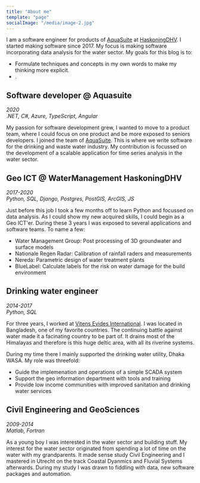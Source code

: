 ```yaml
---
title: "About me"
template: "page"
socialImage: "/media/image-2.jpg"
---
```



I am a software engineer for products of [AquaSuite](https://aquasuite.ai/en/) at [HaskoningDHV](https://www.royalhaskoningdhv.com/). I started making software since 2017. My focus is making software incorporating data analysis for the water sector. My goals for this blog is to:
* Formulate techniques and concepts in my own words to make my thinking more explicit.
* .

## Software developer @ Aquasuite
*2020*  
*.NET, C#, Azure, TypeScript, Angular*


My passion for software development grew, I wanted to move to a product team, where I could focus on one product and be more exposed to seniors developers. I joined the team of [AquaSuite](https://aquasuite.ai/en/). This is where we write software for the drinking and waste water industry. My contribution is focussed on the development of a scalable application for time series analysis in the water sector.


## Geo ICT @ WaterManagement HaskoningDHV
*2017-2020*  
*Python, SQL, Django, Postgres, PostGIS, ArcGIS, JS*


Just before this job I took a few months off to learn Python and focussed on data analysis. As I could show my new acquired skills, I could begin as a Geo ICT'er. During these 3 years I was exposed to several applications and software teams. To name a few:
* Water Management Group: Post processing of 3D groundwater and surface models
* Nationale Regen Radar: Calibration of rainfall raders and measurements
* Nereda: Parametric design of water treatment plants
* BlueLabel: Calculate labels for the risk on water damage for the build environment


## Drinking water engineer
*2014-2017*  
*Python, SQL*


For three years, I worked at [Vitens Evides International](https://www.vei.nl/). I was located in Bangladesh, one of my favorite countries. The continuing battle against water made it a facinating country to be part of. It drains most of the Himalayas and therefore is this huge deltic area, with all its riverine systems. 

During my time there I mainly supported the drinking water utility, Dhaka WASA. My role was threefold:
* Guide the implemenation and operations of a simple SCADA system
* Support the geo information department with tools and training
* Provide low income communities with improved sanitation and drinking water services


## Civil Engineering and GeoSciences
*2009-2014*  
*Matlab, Fortran*


As a young boy I was interested in the water sector and building stuff. My interest for the water sector originated from spending a lot of time on the water with my grandparents. It made sense study Civil Engineering and I mastered in Utrecht on the track Coastal Dyanmics and Fluvial Systems afterwards. During my study I was drawn to fiddling with data, new software packages and automation. 
